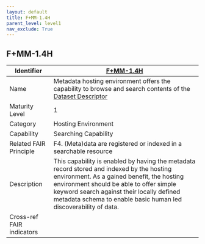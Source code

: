 ```yaml
---
layout: default
title: F+MM-1.4H
parent_level: level1
nav_exclude: True
---
```


## F+MM-1.4H

| Identifier | [F+MM-1.4H](https://github.com/FAIRplus/Data-Maturity/edit/v0.3/docs/_indicators/C.%20F+MM-1.4H.md) |
| ---------- | ----------|
| Name | Metadata hosting environment offers the capability to browse and search contents of the [Dataset Descriptor](https://fairplus.github.io/Data-Maturity/docs/Glossary/#dataset-descriptor)  |
| Maturity Level | 1 |
| Category | Hosting Environment |
| Capability | Searching Capability |
| Related FAIR Principle | F4. (Meta)data are registered or indexed in a searchable resource |
| Description | This capability is enabled by having the metadata record stored and indexed by the hosting environment. As a gained benefit, the hosting environment should be able to offer simple keyword search against their locally defined metadata schema to enable basic human led discoverability of data.|
| Cross-ref FAIR indicators | |
